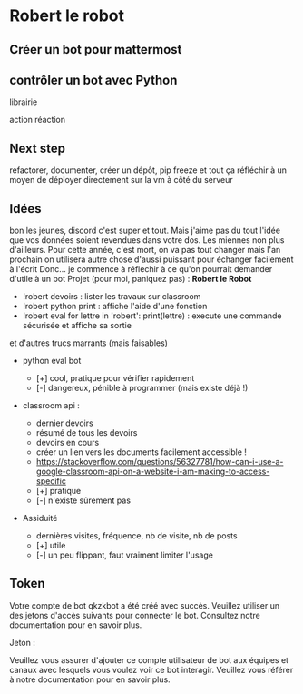 # Robert le robot

## Créer un bot pour mattermost

## contrôler un bot avec Python

librairie

action réaction

## Next step

refactorer, documenter, créer un dépôt, pip freeze et tout ça
réfléchir à un moyen de déployer directement sur la vm à côté du serveur

## Idées
bon les jeunes, discord c'est super et tout. Mais j'aime pas du tout l'idée que vos données soient revendues dans votre dos.
Les miennes non plus d'ailleurs.
Pour cette année, c'est mort, on va pas tout changer mais l'an prochain on utilisera autre chose d'aussi puissant pour échanger facilement à l'écrit
Donc... je commence à réflechir à ce qu'on pourrait demander d'utile à un bot
Projet (pour moi, paniquez pas) : **Robert le Robot**

* !robert devoirs : lister les travaux sur classroom
* !robert python print : affiche l'aide d'une fonction
* !robert eval for lettre in 'robert': print(lettre) : execute une commande sécurisée et affiche sa sortie

et d'autres trucs marrants (mais faisables)
* python eval bot
  * [+] cool, pratique pour vérifier rapidement
  * [-] dangereux, pénible à programmer (mais existe déjà !)
* classroom api :
  * dernier devoirs
  * résumé de tous les devoirs
  * devoirs en cours
  * créer un lien vers les documents facilement accessible !
  * https://stackoverflow.com/questions/56327781/how-can-i-use-a-google-classroom-api-on-a-website-i-am-making-to-access-specific
  * [+] pratique
  * [-] n'existe sûrement pas

* Assiduité
  * dernières visites, fréquence, nb de visite, nb de posts
  * [+] utile
  * [-] un peu flippant, faut vraiment limiter l'usage

## Token

Votre compte de bot qkzkbot a été créé avec succès. Veuillez utiliser un des jetons d'accès suivants pour connecter le bot. Consultez notre documentation pour en savoir plus.

Jeton :

Veuillez vous assurer d'ajouter ce compte utilisateur de bot aux équipes et canaux avec lesquels vous voulez voir ce bot interagir. Veuillez vous référer à notre documentation pour en savoir plus.
